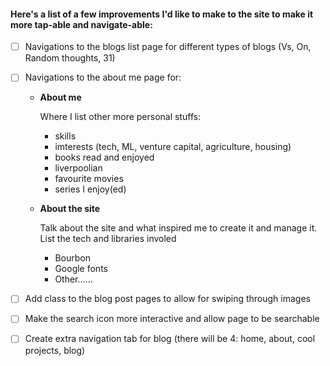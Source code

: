 #### Here's a list of a few improvements I'd like to make to the site to make it more tap-able and navigate-able:

- [ ] Navigations to the blogs list page for different types of blogs (Vs, On, Random thoughts, 31)
- [ ] Navigations to the about me page for:
  * **About me**
  
    Where I list other more personal stuffs:
    - skills
    - imterests (tech, ML, venture capital, agriculture, housing)
    - books read and enjoyed
    - liverpoolian
    - favourite movies
    - series I enjoy(ed)
  
  * **About the site**
    
    Talk about the site and what inspired me to create it and manage it. List the tech and libraries involed
    - Bourbon
    - Google fonts
    - Other......
    
 - [ ] Add class to the blog post pages to allow for swiping through images
 - [ ] Make the search icon more interactive and allow page to be searchable
 - [ ] Create extra navigation tab for blog (there will be 4: home, about, cool projects, blog)
 
    
